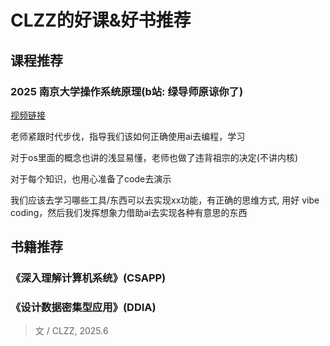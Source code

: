 # CLZZ的好课&好书推荐

## 课程推荐

### 2025 南京大学操作系统原理(b站: 绿导师原谅你了)

[视频链接](https://space.bilibili.com/202224425/lists?sid=4823953&spm_id_from=333.788.0.0)

老师紧跟时代步伐，指导我们该如何正确使用ai去编程，学习

对于os里面的概念也讲的浅显易懂，老师也做了违背祖宗的决定(不讲内核)

对于每个知识，也用心准备了code去演示

我们应该去学习哪些工具/东西可以去实现xx功能，有正确的思维方式, 用好 vibe coding，然后我们发挥想象力借助ai去实现各种有意思的东西

## 书籍推荐

### 《深入理解计算机系统》(CSAPP)

### 《设计数据密集型应用》(DDIA)

> 文 / CLZZ, 2025.6

